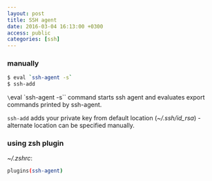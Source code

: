 ```yaml
---
layout: post
title: SSH agent
date: 2016-03-04 16:13:00 +0300
access: public
categories: [ssh]
---
```


### manually

```sh
$ eval `ssh-agent -s`
$ ssh-add
```

`\`eval \`ssh-agent -s\`` command starts ssh agent and
evaluates export commands printed by ssh-agent.

`ssh-add` adds your private key from default location (_~/.ssh/id_rsa_) -
alternate location can be specified manually.

### using zsh plugin

_~/.zshrc_:

```sh
plugins(ssh-agent)
```

